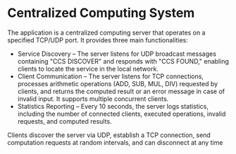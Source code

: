 # Centralized Computing System

The application is a centralized computing server that operates on a specified TCP/UDP port. It provides three main functionalities:

- Service Discovery – The server listens for UDP broadcast messages containing "CCS DISCOVER" and responds with "CCS FOUND," enabling clients to locate the service in the local network.
- Client Communication – The server listens for TCP connections, processes arithmetic operations (ADD, SUB, MUL, DIV) requested by clients, and returns the computed result or an error message in case of invalid input. It supports multiple concurrent clients.
- Statistics Reporting – Every 10 seconds, the server logs statistics, including the number of connected clients, executed operations, invalid requests, and computed results.
  
Clients discover the server via UDP, establish a TCP connection, send computation requests at random intervals, and can disconnect at any time
